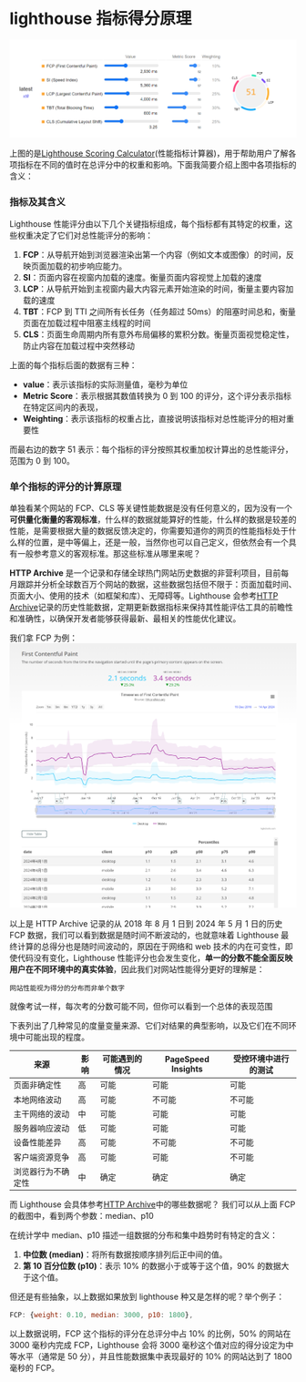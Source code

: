# lighthouse 指标得分原理

![alt text](image.png)

上图的是[Lighthouse Scoring Calculator](https://googlechrome.github.io/lighthouse/scorecalc/)(性能指标计算器)，用于帮助用户了解各项指标在不同的值时在总评分中的权重和影响。下面我简要介绍上图中各项指标的含义：

### 指标及其含义

Lighthouse 性能评分由以下几个关键指标组成，每个指标都有其特定的权重，这些权重决定了它们对总性能评分的影响：

1. **FCP**：从导航开始到浏览器渲染出第一个内容（例如文本或图像）的时间，反映页面加载的初步响应能力。
2. **SI**：页面内容在视窗内加载的速度。衡量页面内容视觉上加载的速度
3. **LCP**：从导航开始到主视窗内最大内容元素开始渲染的时间，衡量主要内容加载的速度
4. **TBT**：FCP 到 TTI 之间所有长任务（任务超过 50ms）的阻塞时间总和，衡量页面在加载过程中阻塞主线程的时间
5. **CLS**：页面生命周期内所有意外布局偏移的累积分数。衡量页面视觉稳定性，防止内容在加载过程中突然移动

上面的每个指标后面的数据有三种：

- **value**：表示该指标的实际测量值，毫秒为单位
- **Metric Score**：表示根据其数值转换为 0 到 100 的评分，这个评分表示指标在特定区间内的表现，
- **Weighting**：表示该指标的权重占比，直接说明该指标对总性能评分的相对重要性

而最右边的数字 51 表示：每个指标的评分按照其权重加权计算出的总性能评分，范围为 0 到 100。

### 单个指标的评分的计算原理

单独看某个网站的 FCP、CLS 等关键性能数据是没有任何意义的，因为没有一个**可供量化衡量的客观标准**，什么样的数据就能算好的性能，什么样的数据是较差的性能，是需要根据大量的数据反馈决定的，你需要知道你的网页的性能指标处于什么样的位置，是中等偏上，还是一般，当然你也可以自己定义，但依然会有一个具有一般参考意义的客观标准。那这些标准从哪里来呢？

**HTTP Archive** 是一个记录和存储全球热门网站历史数据的非营利项目，目前每月跟踪并分析全球数百万个网站的数据，这些数据包括但不限于：页面加载时间、页面大小、使用的技术（如框架和库）、无障碍等。Lighthouse 会参考[HTTP Archive](https://httparchive.org/)记录的历史性能数据，定期更新数据指标来保持其性能评估工具的前瞻性和准确性，以确保开发者能够获得最新、最相关的性能优化建议。

我们拿 FCP 为例：
![alt text](image-1.png)

以上是 HTTP Archive 记录的从 2018 年 8 月 1 日到 2024 年 5 月 1 日的历史 FCP 数据，我们可以看到数据是随时间不断波动的，也就意味着 Lighthouse 最终计算的总得分也是随时间波动的，原因在于网络和 web 技术的内在可变性，即使代码没有变化，Lighthouse 性能评分也会发生变化，**单一的分数不能全面反映用户在不同环境中的真实体验**，因此我们对网站性能得分更好的理解是：

`网站性能视为得分的分布而非单个数字`

就像考试一样，每次考的分数可能不同，但你可以看到一个总体的表现范围

下表列出了几种常见的度量变量来源、它们对结果的典型影响，以及它们在不同环境中可能出现的程度。

| 来源               | 影响 | 可能遇到的情况 | PageSpeed Insights | 受控环境中进行的测试 |
| ------------------ | ---- | -------------- | ------------------ | -------------------- |
| 页面非确定性       | 高   | 可能           | 可能               | 可能                 |
| 本地网络波动       | 高   | 可能           | 不可能             | 不可能               |
| 主干网络的波动     | 中   | 可能           | 可能               | 可能                 |
| 服务器响应波动     | 低   | 可能           | 可能               | 可能                 |
| 设备性能差异       | 高   | 可能           | 不可能             | 不可能               |
| 客户端资源竞争     | 高   | 可能           | 可能               | 不可能               |
| 浏览器行为不确定性 | 中   | 确定           | 确定               | 确定                 |

而 Lighthouse 会具体参考[HTTP Archive](https://httparchive.org/)中的哪些数据呢？
我们可以从上面 FCP 的截图中，看到两个参数：median、p10

在统计学中 median、p10 描述一组数据的分布和集中趋势时有特定的含义：

1. **中位数 (median)**：将所有数据按顺序排列后正中间的值。
2. **第 10 百分位数 (p10)**：表示 10% 的数据小于或等于这个值，90% 的数据大于这个值。

但还是有些抽象，以上数据如果放到 lighthouse 种又是怎样的呢？举个例子：

```js
FCP: {weight: 0.10, median: 3000, p10: 1800},
```

以上数据说明，FCP 这个指标的评分在总评分中占 10% 的比例，50% 的网站在 3000 毫秒内完成 FCP，Lighthouse 会将 3000 毫秒这个值对应的得分设定为中等水平（通常是 50 分），并且性能数据集中表现最好的 10% 的网站达到了 1800 毫秒的 FCP。
